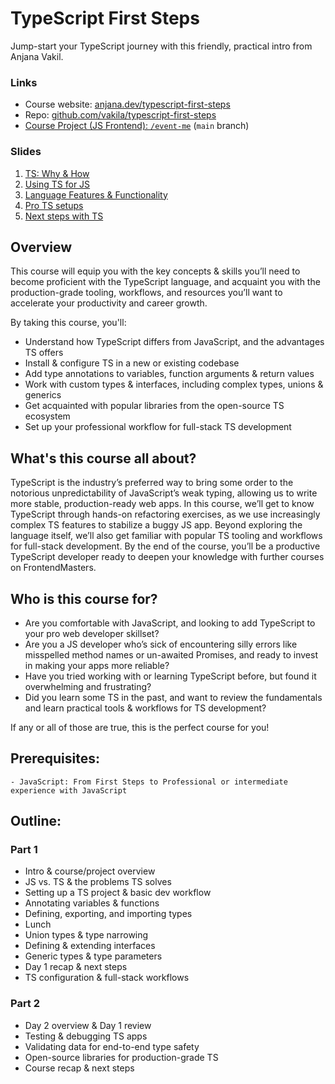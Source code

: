 # TypeScript First Steps

Jump-start your TypeScript journey with this friendly, practical intro from Anjana Vakil.

### Links

- Course website: [anjana.dev/typescript-first-steps](https://anjana.dev/typescript-first-steps)
- Repo: [github.com/vakila/typescript-first-steps](https://github.com/vakila/typescript-first-steps)
- [Course Project (JS Frontend): `/event-me`](https://github.com/vakila/typescript-first-steps/tree/main/event-me) (`main` branch)

### Slides

1. [TS: Why & How](./0.html)
2. [Using TS for JS](./1.html)
3. [Language Features & Functionality](./2.html)
4. [Pro TS setups](./3.html)
5. [Next steps with TS](./4.html)

## Overview
  This course will equip you with the key concepts & skills you’ll need to become proficient with the TypeScript language, and acquaint you with the production-grade tooling, workflows, and resources you’ll want to accelerate your productivity and career growth.


By taking this course, you'll:
  - Understand how TypeScript differs from JavaScript, and the advantages TS offers
  - Install & configure TS in a new or existing codebase
  - Add type annotations to variables, function arguments & return values
  - Work with custom types & interfaces, including complex types, unions & generics
  - Get acquainted with popular libraries from the open-source TS ecosystem
  - Set up your professional workflow for full-stack TS development

## What's this course all about? 
  TypeScript is the industry’s preferred way to bring some order to the notorious unpredictability of JavaScript’s weak typing, allowing us to write more stable, production-ready web apps. In this course, we’ll get to know TypeScript through hands-on refactoring exercises, as we use increasingly complex TS features to stabilize a buggy JS app. Beyond exploring the language itself, we’ll also get familiar with popular TS tooling and workflows for full-stack development. By the end of the course, you’ll be a productive TypeScript developer ready to deepen your knowledge with further courses on FrontendMasters.

## Who is this course for?

- Are you comfortable with JavaScript, and looking to add TypeScript to your pro web developer skillset?
- Are you a JS developer who’s sick of encountering silly errors like misspelled method names or un-awaited Promises, and ready to invest in making your apps more reliable?
- Have you tried working with or learning TypeScript before, but found it overwhelming and frustrating?
- Did you learn some TS in the past, and want to review the fundamentals and learn practical tools & workflows for TS development?
	
If any or all of those are true, this is the perfect course for you!

## Prerequisites:
	- JavaScript: From First Steps to Professional or intermediate experience with JavaScript
	
## Outline: 

### Part 1

- Intro & course/project overview
- JS vs. TS & the problems TS solves
- Setting up a TS project & basic dev workflow
- Annotating variables & functions
- Defining, exporting, and importing types
- Lunch
- Union types & type narrowing
- Defining & extending interfaces 
- Generic types & type parameters
- Day 1 recap & next steps
- TS configuration & full-stack workflows

### Part 2

- Day 2 overview & Day 1 review
- Testing & debugging TS apps
- Validating data for end-to-end type safety
- Open-source libraries for production-grade TS
- Course recap & next steps
	

